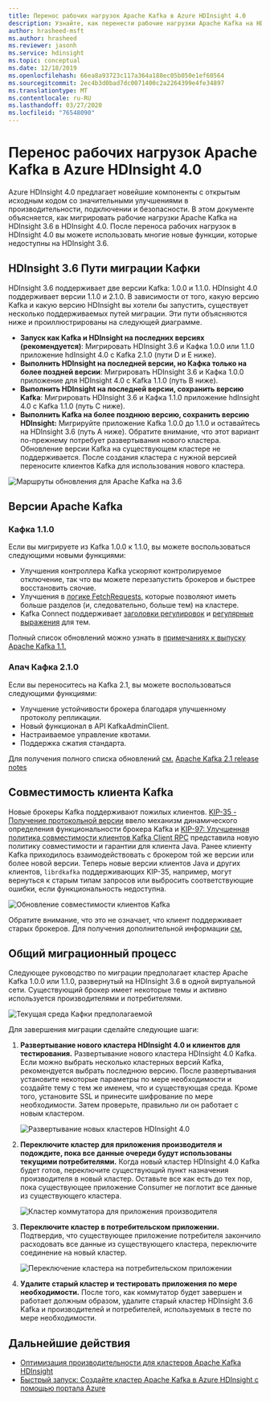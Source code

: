 ```yaml
---
title: Перенос рабочих нагрузок Apache Kafka в Azure HDInsight 4.0
description: Узнайте, как перенести рабочие нагрузки Apache Kafka на HDInsight 3.6 в HDInsight 4.0.
author: hrasheed-msft
ms.author: hrasheed
ms.reviewer: jasonh
ms.service: hdinsight
ms.topic: conceptual
ms.date: 12/18/2019
ms.openlocfilehash: 66ea8a93723c117a364a188ec05b050e1ef60564
ms.sourcegitcommit: 2ec4b3d0bad7dc0071400c2a2264399e4fe34897
ms.translationtype: MT
ms.contentlocale: ru-RU
ms.lasthandoff: 03/27/2020
ms.locfileid: "76548090"
---
```

# <a name="migrate-apache-kafka-workloads-to-azure-hdinsight-40"></a>Перенос рабочих нагрузок Apache Kafka в Azure HDInsight 4.0

Azure HDInsight 4.0 предлагает новейшие компоненты с открытым исходным кодом со значительными улучшениями в производительности, подключении и безопасности. В этом документе объясняется, как мигрировать рабочие нагрузки Apache Kafka на HDInsight 3.6 в HDInsight 4.0. После переноса рабочих нагрузок в HDInsight 4.0 вы можете использовать многие новые функции, которые недоступны на HDInsight 3.6.

## <a name="hdinsight-36-kafka-migration-paths"></a>HDInsight 3.6 Пути миграции Кафки

HDInsight 3.6 поддерживает две версии Kafka: 1.0.0 и 1.1.0. HDInsight 4.0 поддерживает версии 1.1.0 и 2.1.0. В зависимости от того, какую версию Kafka и какую версию HDInsight вы хотели бы запустить, существует несколько поддерживаемых путей миграции. Эти пути объясняются ниже и проиллюстрированы на следующей диаграмме.

* **Запуск как Kafka и HDInsight на последних версиях (рекомендуется)**: Мигрировать HDInsight 3.6 и Кафка 1.0.0 или 1.1.0 приложение hdInsight 4.0 с Kafka 2.1.0 (пути D и E ниже).
* **Выполнить HDInsight на последней версии, но Кафка только на более поздней версии**: Мигрировать HDInsight 3.6 и Кафка 1.0.0 приложение для HDInsight 4.0 с Kafka 1.1.0 (путь B ниже).
* **Выполнить HDInsight на последней версии, сохранить версию Kafka**: Мигрировать HDInsight 3.6 и Кафка 1.1.0 приложение hdInsight 4.0 с Kafka 1.1.0 (путь C ниже).
* **Выполнить Kafka на более позднюю версию, сохранить версию HDInsight:** Мигрируйте приложение Kafka 1.0.0 до 1.1.0 и оставайтесь на HDInsight 3.6 (путь А ниже). Обратите внимание, что этот вариант по-прежнему потребует развертывания нового кластера. Обновление версии Kafka на существующем кластере не поддерживается. После создания кластера с нужной версией переносите клиентов Kafka для использования нового кластера.

![Маршруты обновления для Apache Kafka на 3.6](./media/upgrade-threesix-to-four/apache-kafka-upgrade-path.png)

## <a name="apache-kafka-versions"></a>Версии Apache Kafka

### <a name="kafka-110"></a>Кафка 1.1.0
  
Если вы мигрируете из Kafka 1.0.0 к 1.1.0, вы можете воспользоваться следующими новыми функциями:

* Улучшения контроллера Kafka ускоряют контролируемое отключение, так что вы можете перезапустить брокеров и быстрее восстановить сяочие. 
* Улучшения в [логике FetchRequests,](https://issues.apache.org/jira/browse/KAFKA-6254) которые позволяют иметь больше разделов (и, следовательно, больше тем) на кластере. 
* Kafka Connect поддерживает [заголовки регулировок](https://issues.apache.org/jira/browse/KAFKA-5142) и [регулярные выражения](https://issues.apache.org/jira/browse/KAFKA-3073) для тем. 

Полный список обновлений можно узнать в [примечаниях к выпуску Apache Kafka 1.1.](https://archive.apache.org/dist/kafka/1.1.0/RELEASE_NOTES.html)

### <a name="apache-kafka-210"></a>Апач Кафка 2.1.0

Если вы переноситесь на Kafka 2.1, вы можете воспользоваться следующими функциями:

* Улучшение устойчивости брокера благодаря улучшенному протоколу репликации.
* Новый функционал в API KafkaAdminClient.
* Настраиваемое управление квотами.
* Поддержка сжатия стандарта.

Для получения полного списка обновлений [см.](https://archive.apache.org/dist/kafka/2.0.0/RELEASE_NOTES.html) [Apache Kafka 2.1 release notes](https://archive.apache.org/dist/kafka/2.1.0/RELEASE_NOTES.html)

## <a name="kafka-client-compatibility"></a>Совместимость клиента Kafka

Новые брокеры Kafka поддерживают пожилых клиентов. [KIP-35 - Получение протокольной версии](https://cwiki.apache.org/confluence/display/KAFKA/KIP-35+-+Retrieving+protocol+version) ввело механизм динамического определения функциональности брокера Kafka и [KIP-97: Улучшенная политика совместимости клиентов Kafka Client RPC](https://cwiki.apache.org/confluence/display/KAFKA/KIP-97%3A+Improved+Kafka+Client+RPC+Compatibility+Policy) представила новую политику совместимости и гарантии для клиента Java. Ранее клиенту Kafka приходилось взаимодействовать с брокером той же версии или более новой версии. Теперь новые версии клиентов Java и других клиентов, `librdkafka` поддерживающих KIP-35, например, могут вернуться к старым типам запросов или выбросить соответствующие ошибки, если функциональность недоступна.

![Обновление совместимости клиентов Kafka](./media/upgrade-threesix-to-four/apache-kafka-client-compatibility.png)

Обратите внимание, что это не означает, что клиент поддерживает старых брокеров.  Для получения дополнительной информации [см.](https://cwiki.apache.org/confluence/display/KAFKA/Compatibility+Matrix)

## <a name="general-migration-process"></a>Общий миграционный процесс

Следующее руководство по миграции предполагает кластер Apache Kafka 1.0.0 или 1.1.0, развернутый на HDInsight 3.6 в одной виртуальной сети. Существующий брокер имеет некоторые темы и активно используется производителями и потребителями.

![Текущая среда Кафки предполагаемой](./media/upgrade-threesix-to-four/apache-kafka-presumed-environment.png)

Для завершения миграции сделайте следующие шаги:

1. **Развертывание нового кластера HDInsight 4.0 и клиентов для тестирования.** Развертывание нового кластера HDInsight 4.0 Kafka. Если можно выбрать несколько кластерных версий Kafka, рекомендуется выбрать последнюю версию. После развертывания установите некоторые параметры по мере необходимости и создайте тему с тем же именем, что и существующая среда. Кроме того, установите SSL и принесите шифрование по мере необходимости. Затем проверьте, правильно ли он работает с новым кластером.

    ![Развертывание новых кластеров HDInsight 4.0](./media/upgrade-threesix-to-four/deploy-new-hdinsight-clusters.png)

1. **Переключите кластер для приложения производителя и подождите, пока все данные очереди будут использованы текущими потребителями.** Когда новый кластер HDInsight 4.0 Kafka будет готов, переключите существующий пункт назначения производителя в новый кластер. Оставьте все как есть до тех пор, пока существующее приложение Consumer не поглотит все данные из существующего кластера.

    ![Кластер коммутатора для приложения производителя](./media/upgrade-threesix-to-four/switch-cluster-producer-app.png)

1. **Переключите кластер в потребительском приложении.** Подтвердив, что существующее приложение потребителя закончило расходовать все данные из существующего кластера, переключите соединение на новый кластер.

    ![Переключение кластера на потребительском приложении](./media/upgrade-threesix-to-four/switch-cluster-consumer-app.png)

1. **Удалите старый кластер и тестировать приложения по мере необходимости.** После того, как коммутатор будет завершен и работает должным образом, удалите старый кластер HDInsight 3.6 Kafka и производителей и потребителей, используемых в тесте по мере необходимости.

## <a name="next-steps"></a>Дальнейшие действия

* [Оптимизация производительности для кластеров Apache Kafka HDInsight](apache-kafka-performance-tuning.md)
* [Быстрый запуск: Создайте кластер Apache Kafka в Azure HDInsight с помощью портала Azure](apache-kafka-get-started.md)
